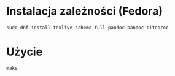 # Instalacja zależności (Fedora)

```
sudo dnf install texlive-scheme-full pandoc pandoc-citeproc
```

# Użycie

```make```
